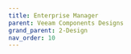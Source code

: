 ```yaml
---
title: Enterprise Manager
parent: Veeam Components Designs
grand_parent: 2-Design
nav_order: 10
---
```

